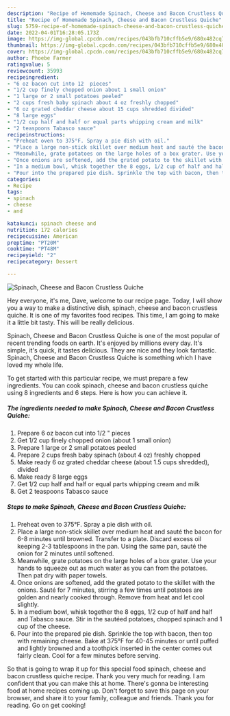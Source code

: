 ```yaml
---
description: "Recipe of Homemade Spinach, Cheese and Bacon Crustless Quiche"
title: "Recipe of Homemade Spinach, Cheese and Bacon Crustless Quiche"
slug: 5759-recipe-of-homemade-spinach-cheese-and-bacon-crustless-quiche
date: 2022-04-01T16:28:05.173Z
image: https://img-global.cpcdn.com/recipes/043bfb710cffb5e9/680x482cq70/spinach-cheese-and-bacon-crustless-quiche-recipe-main-photo.jpg
thumbnail: https://img-global.cpcdn.com/recipes/043bfb710cffb5e9/680x482cq70/spinach-cheese-and-bacon-crustless-quiche-recipe-main-photo.jpg
cover: https://img-global.cpcdn.com/recipes/043bfb710cffb5e9/680x482cq70/spinach-cheese-and-bacon-crustless-quiche-recipe-main-photo.jpg
author: Phoebe Farmer
ratingvalue: 5
reviewcount: 35993
recipeingredient:
- "6 oz bacon cut into 12  pieces"
- "1/2 cup finely chopped onion about 1 small onion"
- "1 large or 2 small potatoes peeled"
- "2 cups fresh baby spinach about 4 oz freshly chopped"
- "6 oz grated cheddar cheese about 15 cups shredded divided"
- "8 large eggs"
- "1/2 cup half and half or equal parts whipping cream and milk"
- "2 teaspoons Tabasco sauce"
recipeinstructions:
- "Preheat oven to 375°F. Spray a pie dish with oil."
- "Place a large non-stick skillet over medium heat and sauté the bacon for 6-8 minutes until browned. Transfer to a plate. Discard excess oil keeping 2-3 tablespoons in the pan. Using the same pan, sauté the onion for 2 minutes until softened."
- "Meanwhile, grate potatoes on the large holes of a box grater. Use your hands to squeeze out as much water as you can from the potatoes. Then pat dry with paper towels."
- "Once onions are softened, add the grated potato to the skillet with the onions. Sauté for 7 minutes, stirring a few times until potatoes are golden and nearly cooked through. Remove from heat and let cool slightly."
- "In a medium bowl, whisk together the 8 eggs, 1/2 cup of half and half and Tabasco sauce. Stir in the sautéed potatoes, chopped spinach and 1 cup of the cheese."
- "Pour into the prepared pie dish. Sprinkle the top with bacon, then top with remaining cheese. Bake at 375°F for 40-45 minutes or until puffed and lightly browned and a toothpick inserted in the center comes out fairly clean. Cool for a few minutes before serving."
categories:
- Recipe
tags:
- spinach
- cheese
- and

katakunci: spinach cheese and 
nutrition: 172 calories
recipecuisine: American
preptime: "PT20M"
cooktime: "PT48M"
recipeyield: "2"
recipecategory: Dessert

---
```



![Spinach, Cheese and Bacon Crustless Quiche](https://img-global.cpcdn.com/recipes/043bfb710cffb5e9/680x482cq70/spinach-cheese-and-bacon-crustless-quiche-recipe-main-photo.jpg)

Hey everyone, it's me, Dave, welcome to our recipe page. Today, I will show you a way to make a distinctive dish, spinach, cheese and bacon crustless quiche. It is one of my favorites food recipes. This time, I am going to make it a little bit tasty. This will be really delicious.

Spinach, Cheese and Bacon Crustless Quiche is one of the most popular of recent trending foods on earth. It's enjoyed by millions every day. It's simple, it's quick, it tastes delicious. They are nice and they look fantastic. Spinach, Cheese and Bacon Crustless Quiche is something which I have loved my whole life.




To get started with this particular recipe, we must prepare a few ingredients. You can cook spinach, cheese and bacon crustless quiche using 8 ingredients and 6 steps. Here is how you can achieve it.

<!--inarticleads1-->

##### The ingredients needed to make Spinach, Cheese and Bacon Crustless Quiche:

1. Prepare 6 oz bacon cut into 1/2 &#34; pieces
1. Get 1/2 cup finely chopped onion (about 1 small onion)
1. Prepare 1 large or 2 small potatoes peeled
1. Prepare 2 cups fresh baby spinach (about 4 oz) freshly chopped
1. Make ready 6 oz grated cheddar cheese (about 1.5 cups shredded), divided
1. Make ready 8 large eggs
1. Get 1/2 cup half and half or equal parts whipping cream and milk
1. Get 2 teaspoons Tabasco sauce




<!--inarticleads2-->

##### Steps to make Spinach, Cheese and Bacon Crustless Quiche:

1. Preheat oven to 375°F. Spray a pie dish with oil.
1. Place a large non-stick skillet over medium heat and sauté the bacon for 6-8 minutes until browned. Transfer to a plate. Discard excess oil keeping 2-3 tablespoons in the pan. Using the same pan, sauté the onion for 2 minutes until softened.
1. Meanwhile, grate potatoes on the large holes of a box grater. Use your hands to squeeze out as much water as you can from the potatoes. Then pat dry with paper towels.
1. Once onions are softened, add the grated potato to the skillet with the onions. Sauté for 7 minutes, stirring a few times until potatoes are golden and nearly cooked through. Remove from heat and let cool slightly.
1. In a medium bowl, whisk together the 8 eggs, 1/2 cup of half and half and Tabasco sauce. Stir in the sautéed potatoes, chopped spinach and 1 cup of the cheese.
1. Pour into the prepared pie dish. Sprinkle the top with bacon, then top with remaining cheese. Bake at 375°F for 40-45 minutes or until puffed and lightly browned and a toothpick inserted in the center comes out fairly clean. Cool for a few minutes before serving.




So that is going to wrap it up for this special food spinach, cheese and bacon crustless quiche recipe. Thank you very much for reading. I am confident that you can make this at home. There's gonna be interesting food at home recipes coming up. Don't forget to save this page on your browser, and share it to your family, colleague and friends. Thank you for reading. Go on get cooking!
